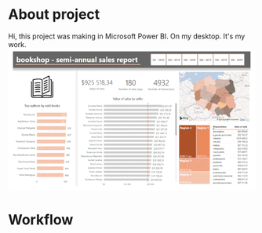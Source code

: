 # About project
Hi, this project was making in Microsoft Power BI. On my desktop. It's my work. </br>
![](final.gif)

# Workflow
